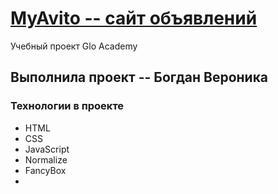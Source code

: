 # [MyAvito -- сайт объявлений](https://veronikabogdan.github.io/MyAvito/)
Учебный проект Glo Academy

## Выполнила проект -- Богдан Вероника

### Технологии в проекте
- HTML
- CSS
- JavaScript
- Normalize
- FancyBox
- 
